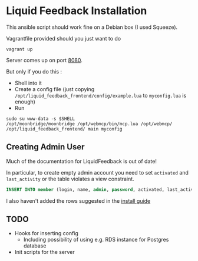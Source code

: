 # Liquid Feedback Installation

This ansible script should work fine on a Debian box (I used Squeeze).

Vagrantfile provided should you just want to do

`vagrant up`

Server comes up on port [8080](http://localhost:8080).

But only if you do this :

* Shell into it
* Create a config file (just copying `/opt/liquid_feedback_frontend/config/example.lua` to `myconfig.lua` is enough)
* Run

```shell
sudo su www-data -s $SHELL
/opt/moonbridge/moonbridge /opt/webmcp/bin/mcp.lua /opt/webmcp/ /opt/liquid_feedback_frontend/ main myconfig
```

## Creating Admin User

Much of the documentation for LiquidFeedback is out of date!

In particular, to create empty admin account you need to set `activated` and `last_activity`
or the table violates a view constraint.

```sql
INSERT INTO member (login, name, admin, password, activated, last_activity) VALUES ('admin', 'Administrator', TRUE, '$1$/EMPTY/$NEWt7XJg2efKwPm4vectc1', now(), now());
```

I also haven't added the rows suggested in the [install guide](http://www.public-software-group.org/mercurial/liquid_feedback_frontend/raw-file/tip/INSTALL.html)

## TODO

* Hooks for inserting config
  * Including possibility of using e.g. RDS instance for Postgres database
* Init scripts for the server
